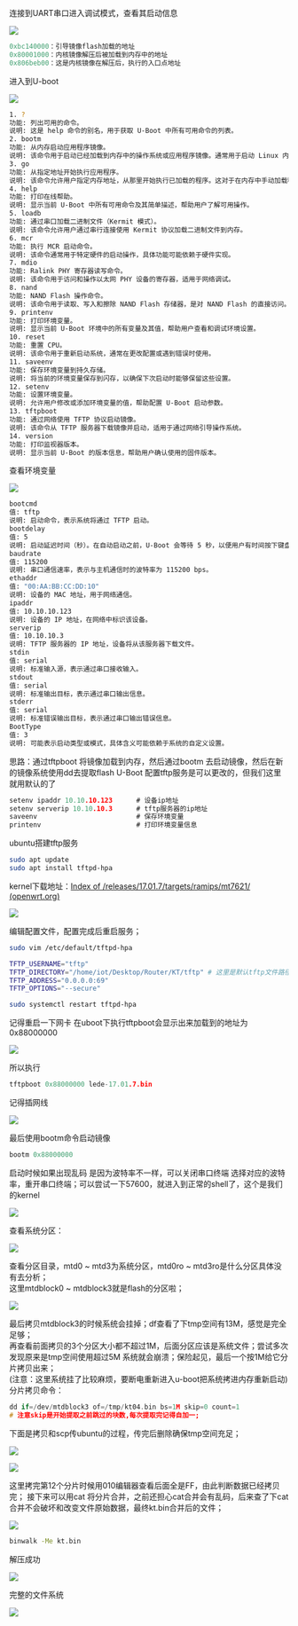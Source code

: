 连接到UART串口进入调试模式，查看其启动信息

![](image/8b69f556280f72ff2e6943b7b0f3d51b.png)

```c
0xbc140000：引导镜像flash加载的地址  
0x80001000：内核镜像解压后被加载到内存中的地址  
0x806beb00：这是内核镜像在解压后，执行的入口点地址
```
进入到U-boot

![](image/52fbabaab18dfba8c9b27f0d4ae266b7.png)

```sh
1. ?
功能: 列出可用的命令。
说明: 这是 help 命令的别名，用于获取 U-Boot 中所有可用命令的列表。
2. bootm
功能: 从内存启动应用程序镜像。
说明: 该命令用于启动已经加载到内存中的操作系统或应用程序镜像。通常用于启动 Linux 内核。
3. go
功能: 从指定地址开始执行应用程序。
说明: 该命令允许用户指定内存地址，从那里开始执行已加载的程序。这对于在内存中手动加载程序时非常有用。
4. help
功能: 打印在线帮助。
说明: 显示当前 U-Boot 中所有可用命令及其简单描述，帮助用户了解可用操作。
5. loadb
功能: 通过串口加载二进制文件（Kermit 模式）。
说明: 该命令允许用户通过串行连接使用 Kermit 协议加载二进制文件到内存。
6. mcr
功能: 执行 MCR 启动命令。
说明: 该命令通常用于特定硬件的启动操作，具体功能可能依赖于硬件实现。
7. mdio
功能: Ralink PHY 寄存器读写命令。
说明: 该命令用于访问和操作以太网 PHY 设备的寄存器，适用于网络调试。
8. nand
功能: NAND Flash 操作命令。
说明: 该命令用于读取、写入和擦除 NAND Flash 存储器，是对 NAND Flash 的直接访问。
9. printenv
功能: 打印环境变量。
说明: 显示当前 U-Boot 环境中的所有变量及其值，帮助用户查看和调试环境设置。
10. reset
功能: 重置 CPU。
说明: 该命令用于重新启动系统，通常在更改配置或遇到错误时使用。
11. saveenv
功能: 保存环境变量到持久存储。
说明: 将当前的环境变量保存到闪存，以确保下次启动时能够保留这些设置。
12. setenv
功能: 设置环境变量。
说明: 允许用户修改或添加环境变量的值，帮助配置 U-Boot 启动参数。
13. tftpboot
功能: 通过网络使用 TFTP 协议启动镜像。
说明: 该命令从 TFTP 服务器下载镜像并启动，适用于通过网络引导操作系统。
14. version
功能: 打印监视器版本。
说明: 显示当前 U-Boot 的版本信息，帮助用户确认使用的固件版本。
```
查看环境变量

![](image/2f579ecca55915d7e1331ffbbdfd3f30.png)

```sh
bootcmd
值: tftp
说明: 启动命令，表示系统将通过 TFTP 启动。
bootdelay
值: 5
说明: 启动延迟时间（秒）。在自动启动之前，U-Boot 会等待 5 秒，以便用户有时间按下键盘进行手动干预。
baudrate
值: 115200
说明: 串口通信速率，表示与主机通信时的波特率为 115200 bps。
ethaddr
值: "00:AA:BB:CC:DD:10"
说明: 设备的 MAC 地址，用于网络通信。
ipaddr
值: 10.10.10.123
说明: 设备的 IP 地址，在网络中标识该设备。
serverip
值: 10.10.10.3
说明: TFTP 服务器的 IP 地址，设备将从该服务器下载文件。
stdin
值: serial
说明: 标准输入源，表示通过串口接收输入。
stdout
值: serial
说明: 标准输出目标，表示通过串口输出信息。
stderr
值: serial
说明: 标准错误输出目标，表示通过串口输出错误信息。
BootType
值: 3
说明: 可能表示启动类型或模式，具体含义可能依赖于系统的自定义设置。
```
思路：通过tftpboot 将镜像加载到内存，然后通过bootm 去启动镜像，然后在新的镜像系统使用dd去提取flash
U-Boot 配置tftp服务是可以更改的，但我们这里就用默认的了
```c
setenv ipaddr 10.10.10.123      # 设备ip地址
setenv serverip 10.10.10.3      # tftp服务器的ip地址
saveenv                         # 保存环境变量
printenv                        # 打印环境变量信息
```
ubuntu搭建tftp服务
```sh
sudo apt update
sudo apt install tftpd-hpa
```
kernel下载地址：[Index of /releases/17.01.7/targets/ramips/mt7621/ (openwrt.org)](https://downloads.openwrt.org/releases/17.01.7/targets/ramips/mt7621/)

![](image/33e203c16b6d92db6faaf62748cc0f70.png)

编辑配置文件，配置完成后重启服务；
```sh
sudo vim /etc/default/tftpd-hpa

TFTP_USERNAME="tftp"
TFTP_DIRECTORY="/home/iot/Desktop/Router/KT/tftp" # 这里是默认tftp文件路径,存放镜像文件路径,可自行设置
TFTP_ADDRESS="0.0.0.0:69"
TFTP_OPTIONS="--secure"

sudo systemctl restart tftpd-hpa
```
记得重启一下网卡
在uboot下执行tftpboot会显示出来加载到的地址为0x88000000

![](image/e9316844a74fd8d3f1539612251d2889.png)

所以执行
```c
tftpboot 0x88000000 lede-17.01.7.bin
```
记得插网线

![](image/0710f8d9a03334571b094543187b8c63.png)

最后使用bootm命令启动镜像
```c
bootm 0x88000000
```
启动时候如果出现乱码 是因为波特率不一样，可以关闭串口终端 选择对应的波特率，重开串口终端；可以尝试一下57600，就进入到正常的shell了，这个是我们的kernel

![](image/4abafb25a8a2094886b5029aa803abdf.png)

查看系统分区：

![](image/f2293e1eea1248001c497219e6a17743.png)

查看分区目录，mtd0 ~ mtd3为系统分区，mtd0ro ~ mtd3ro是什么分区具体没有去分析；  
这里mtdblock0 ~ mtdblock3就是flash的分区啦；

![](image/06cca610f072de3bd5c77a2889946c4b.png)

最后拷贝mtdblock3的时候系统会挂掉；df查看了下tmp空间有13M，感觉是完全足够；  
再查看前面拷贝的3个分区大小都不超过1M，后面分区应该是系统文件；尝试多次发现原来是tmp空间使用超过5M 系统就会崩溃；保险起见，最后一个按1M给它分片拷贝出来；  
(注意：这里系统挂了比较麻烦，要断电重新进入u-boot把系统拷进内存重新启动)
分片拷贝命令：

```c
dd if=/dev/mtdblock3 of=/tmp/kt04.bin bs=1M skip=0 count=1 
# 注意skip是开始提取之前跳过的块数,每次提取完记得自加一;
```
下面是拷贝和scp传ubuntu的过程，传完后删除确保tmp空间充足；

![](image/3368155a26a6d65013007d9b6ae3fd09.png)

![](image/17d0706f2af613350b7c2388bafceb8d.png)

这里拷完第12个分片时候用010编辑器查看后面全是FF，由此判断数据已经拷贝完；
接下来可以用cat 将分片合并，之前还担心cat合并会有乱码，后来查了下cat合并不会破坏和改变文件原始数据，最终kt.bin合并后的文件；

![](image/2b91f2e8af0fa4dd11e22efbd582baec.png)

```sh
binwalk -Me kt.bin
```
解压成功

![](image/2f1bf78f267359be0e8cd208bda987d7.png)

完整的文件系统

![](image/4549066e93cb7751da2eb49063195a90.png)
